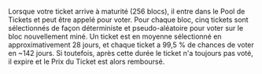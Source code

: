 Lorsque votre ticket arrive à maturité (256 blocs), il entre dans le Pool de Tickets et peut être appelé pour voter.
Pour chaque bloc, cinq tickets sont sélectionnés de façon déterministe et pseudo-aléatoire pour voter sur le bloc nouvellement miné.
Un ticket est en moyenne sélectionné en approximativement 28 jours, et chaque ticket a 99,5 % de chances de voter en ~142 jours.
Si toutefois, après cette durée le ticket n'a toujours pas voté, il expire et le Prix du Ticket est alors remboursé.
